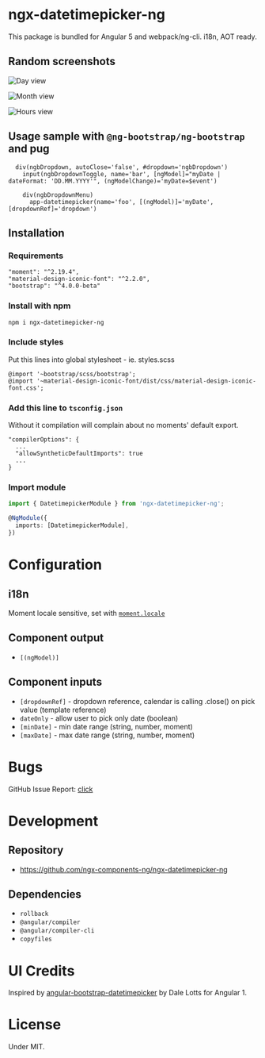 # ngx-datetimepicker-ng

This package is bundled for Angular 5 and webpack/ng-cli. i18n, AOT ready.

## Random screenshots

![Day view](https://user-images.githubusercontent.com/17481020/33912798-8bb124e8-df97-11e7-95c1-28c8c22bcf0a.png)

![Month view](https://user-images.githubusercontent.com/17481020/33912823-a4936c8c-df97-11e7-9cca-25c3f78d331f.png)

![Hours view](https://user-images.githubusercontent.com/17481020/33912999-5286dcac-df98-11e7-97f5-6a3c7c7531ad.png)

## Usage sample with `@ng-bootstrap/ng-bootstrap` and pug

```jade
  div(ngbDropdown, autoClose='false', #dropdown='ngbDropdown')
    input(ngbDropdownToggle, name='bar', [ngModel]="myDate | dateFormat: 'DD.MM.YYYY'", (ngModelChange)='myDate=$event')

    div(ngbDropdownMenu)
      app-datetimepicker(name='foo', [(ngModel)]='myDate', [dropdownRef]='dropdown')
```

## Installation

### Requirements
```
"moment": "^2.19.4",
"material-design-iconic-font": "^2.2.0",
"bootstrap": "^4.0.0-beta"
```

### Install with npm

```
npm i ngx-datetimepicker-ng
```

### Include styles
Put this lines into global stylesheet - ie. styles.scss

```
@import '~bootstrap/scss/bootstrap';
@import '~material-design-iconic-font/dist/css/material-design-iconic-font.css';
```


### Add this line to `tsconfig.json`
Without it compilation will complain about no moments' default export.

```
"compilerOptions": {
  ...
  "allowSyntheticDefaultImports": true
  ...
}
```

### Import module

```typescript
import { DatetimepickerModule } from 'ngx-datetimepicker-ng';

@NgModule({
  imports: [DatetimepickerModule],
})
```

# Configuration

## i18n
Moment locale sensitive, set with [`moment.locale`](https://momentjs.com/docs/#/i18n/changing-locale/)

## Component output
- `[(ngModel)]`

## Component inputs
- `[dropdownRef]` - dropdown reference, calendar is calling .close() on pick value (template reference)
- `dateOnly` - allow user to pick only date (boolean)
- `[minDate]` - min date range (string, number, moment)
- `[maxDate]` - max date range (string, number, moment)

# Bugs
GitHub Issue Report: [click](https://github.com/ngx-components-ng/ngx-datetimepicker-ng/issues/new)

# Development
## Repository
- https://github.com/ngx-components-ng/ngx-datetimepicker-ng

## Dependencies
- `rollback`
- `@angular/compiler`
- `@angular/compiler-cli`
- `copyfiles`

# UI Credits
Inspired by [angular-bootstrap-datetimepicker](https://github.com/dalelotts/angular-bootstrap-datetimepicker)
by Dale Lotts for Angular 1.

# License
Under MIT.
